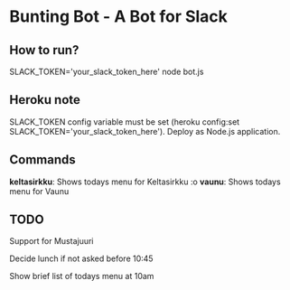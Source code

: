 # Bunting Bot - A Bot for Slack

## How to run?

SLACK_TOKEN='your_slack_token_here' node bot.js

## Heroku note

SLACK_TOKEN config variable must be set (heroku config:set SLACK_TOKEN='your_slack_token_here').
Deploy as Node.js application.

## Commands

**keltasirkku**: Shows todays menu for Keltasirkku  :o
**vaunu**: Shows todays menu for Vaunu 

## TODO

Support for Mustajuuri

Decide lunch if not asked before 10:45

Show brief list of todays menu at 10am
